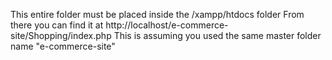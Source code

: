This entire folder must be placed inside the /xampp/htdocs folder
From there you can find it at http://localhost/e-commerce-site/Shopping/index.php
This is assuming you used the same master folder name "e-commerce-site"

